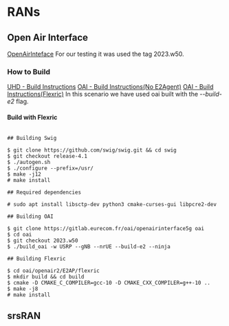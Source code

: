 # RANs

## Open Air Interface 
[OpenAirInteface](oai/README.md)
For our testing it was used the tag 2023.w50.
### How to Build
[UHD - Build Instructions](https://files.ettus.com/manual/page_build_guide.html)
[OAI - Build Instructions(No E2Agent)](https://gitlab.eurecom.fr/oai/openairinterface5g/-/blob/develop/doc/BUILD.md)
[OAI - Build Instructions(Flexric)](https://gitlab.eurecom.fr/oai/openairinterface5g/-/blob/develop/openair2/E2AP/README.md)
In this scenario we have used oai built with the _--build-e2_ flag.

#### Build with Flexric
```shell

## Building Swig

$ git clone https://github.com/swig/swig.git && cd swig
$ git checkout release-4.1
$ ./autogen.sh
$ ./configure --prefix=/usr/
$ make -j12
# make install

## Required dependencies

# sudo apt install libsctp-dev python3 cmake-curses-gui libpcre2-dev

## Building OAI

$ git clone https://gitlab.eurecom.fr/oai/openairinterface5g oai
$ cd oai
$ git checkout 2023.w50
$ ./build_oai -w USRP --gNB --nrUE --build-e2 --ninja

## Building Flexric

$ cd oai/openair2/E2AP/flexric
$ mkdir build && cd build 
$ cmake -D CMAKE_C_COMPILER=gcc-10 -D CMAKE_CXX_COMPILER=g++-10 ..
$ make -j8
# make install 

```
## srsRAN
